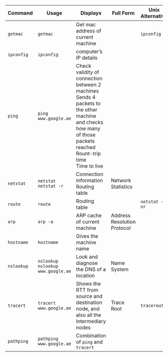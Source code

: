 | Command     | Usage                                    | Displays                                                     | Full Form                   | Unix<br />Alternative |
| ----------- | ---------------------------------------- | ------------------------------------------------------------ | --------------------------- | ---------------------- |
| `getmac`    | `getmac`                                 | Get mac address of current machine                           |                             | `ipconfig`             |
| `ipconfig`  | `ipconfig`                               | computer’s IP details                                        |                             |                        |
| `ping`      | `ping www.google.ae`                     | Check validity of connection between 2 machines<br />Sends 4 packets to the other machine and checks how many of those packets reached<br />Rount-trip time<br />Time to live |                             |                        |
| `netstat`   | `netstat`<br />`netstat -r`              | Connection information<br />Routing table                    | Network Statistics          |                        |
| `route`     | `route`                                  | Routing table                                                |                             | `netstat -nr`          |
| `arp`       | `arp -a`                                 | ARP cache of current machine                                 | Address Resolution Protocol |                        |
| `hostname`  | `hostname`                               | Gives the machine name                                       |                             |                        |
| `nslookup`  | `nslookup`<br />`nslookup www.google.ae` | Look and diagnose the DNS of a location                      | Name System                 |                        |
| `tracert`   | `tracert www.google.ae`                  | Shows the RTT from source and destination node, and also all the intermediary nodes | Trace Root                  |    `traceroute`                    |
| `pathping`  | `pathping www.google.ae`                 | Combination of `ping` and `tracert`                          |                             |                        |

